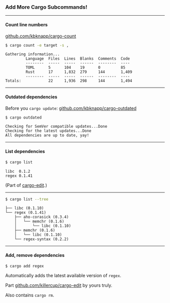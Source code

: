 
### Add More Cargo Subcommands!

----

#### Count line numbers

[github.com/kbknapp/cargo-count](https://github.com/kbknapp/cargo-count)

```bash
$ cargo count -e target -s ,
```

```plain
Gathering information...
         Language  Files  Lines  Blanks  Comments  Code
         --------  -----  -----  ------  --------  ----
         TOML      5      104    19      0         85
         Rust      17     1,832  279     144       1,409
         --------  -----  -----  ------  --------  ----
Totals:            22     1,936  298     144       1,494
```

---

#### Outdated dependencies

Before you `cargo update`: [github.com/kbknapp/cargo-outdated](https://github.com/kbknapp/cargo-outdated)

```bash
$ cargo outdated
```

```plain
Checking for SemVer compatible updates...Done
Checking for the latest updates...Done
All dependencies are up to date, yay!
```

---

#### List dependencies

```bash
$ cargo list
```

```plain
libc  0.1.2
regex 0.1.41
```

(Part of [cargo-edit][cargo-edit].)

---

```bash
$ cargo list --tree
```

```plain
├── libc (0.1.10)
└── regex (0.1.41)
    ├── aho-corasick (0.3.4)
    │   └── memchr (0.1.6)
    │       └── libc (0.1.10)
    ├── memchr (0.1.6)
    │   └── libc (0.1.10)
    └── regex-syntax (0.2.2)
```

---

#### Add, remove dependencies

```bash
$ cargo add regex
```

Automatically adds the latest available version of `regex`.

Part [github.com/killercup/cargo-edit][cargo-edit] by yours truly.

Also contains `cargo rm`.


[cargo-edit]: https://github.com/killercup/cargo-edit

